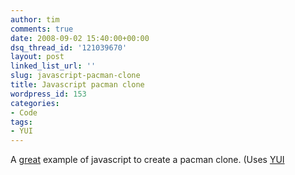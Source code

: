 ```yaml
---
author: tim
comments: true
date: 2008-09-02 15:40:00+00:00
dsq_thread_id: '121039670'
layout: post
linked_list_url: ''
slug: javascript-pacman-clone
title: Javascript pacman clone
wordpress_id: 153
categories:
- Code
tags:
- YUI
---
```


A [great](http://www.digitalinsane.com/archives/2008/08/30/pacman/) example of
javascript to create a pacman clone. (Uses
[YUI](http://developer.yahoo.com/yui/)


